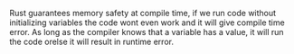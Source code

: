 Rust guarantees memory safety at compile time, if we run code without initializing variables the code wont even work and it will give compile time error.
As long as the compiler knows that a variable has a value, it will run the code orelse it will result in runtime error.
